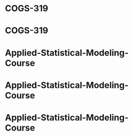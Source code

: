 # COGS-319
# COGS-319
# Applied-Statistical-Modeling-Course
# Applied-Statistical-Modeling-Course
# Applied-Statistical-Modeling-Course

